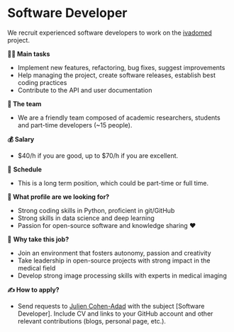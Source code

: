 # Software Developer

We recruit experienced software developers to work on the [ivadomed](http://ivadomed.org/) project.

**👩‍💻 Main tasks**

* Implement new features, refactoring, bug fixes, suggest improvements
* Help managing the project, create software releases, establish best coding practices
* Contribute to the API and user documentation

**🏀 The team**

* We are a friendly team composed of academic researchers, students and part-time developers \(~15 people\).

**💰 Salary**

* \$40/h if you are good, up to \$70/h if you are excellent.

📅  **Schedule**

* This is a long term position, which could be part-time or full time.

**🧐  What profile are we looking for?**

* Strong coding skills in Python, proficient in git/GitHub
* Strong skills in data science and deep learning
* Passion for open-source software and knowledge sharing ❤️

🚀  **Why take this job?**

* Join an environment that fosters autonomy, passion and creativity
* Take leadership in open-source projects with strong impact in the medical field
* Develop strong image processing skills with experts in medical imaging

**✍️  How to apply?**

<!-- this link is a cross-ref to ../team/faculty/julien-cohen-adad.md#email -->
* Send requests to [Julien Cohen-Adad](jcohen_email) with the subject \[Software Developer\]. Include CV and links to your GitHub account and other relevant contributions \(blogs, personal page, etc.\).

